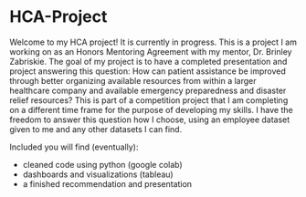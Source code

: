# HCA-Project
Welcome to my HCA project! It is currently in progress. This is a project I am working on as an Honors Mentoring Agreement with my mentor, Dr. Brinley Zabriskie. 
The goal of my project is to have a completed presentation and project answering this question: How can patient assistance be improved through better organizing available resources from within a larger healthcare company and available emergency preparedness and disaster relief resources? This is part of a competition project that I am completing on a different time frame for the purpose of developing my skills. I have the freedom to answer this question how I choose, using an employee dataset given to me and any other datasets I can find. 

Included you will find (eventually):
- cleaned code using python (google colab)
- dashboards and visualizations (tableau)
- a finished recommendation and presentation

